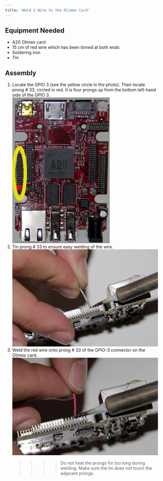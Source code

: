 ```yaml
---
title: 'Weld 1 Wire to the Olimex Card'
---
```


## Equipment Needed

* A20 Olimex card
* 15 cm of red wire which has been tinned at both ends
* Soldering iron
* Tin

## Assembly

1. Locate the GPIO 3 \(see the yellow circle in the photo\). 
   Then locate prong \# 33, circled in red. It is four prongs up from the bottom left-hand side of the GPIO 3.    
    ![](_MG_5245-1.JPG)  
2. Tin prong \# 33 to ensure easy welding of the wire.    
    ![](_MG_5329.JPG)  
3. Weld the red wire onto prong \# 33 of the GPIO-3 connector on the Olimex card.     
    ![](_MG_5331.JPG)  
   >>>> Do not heat the prongs for too long during welding. Make sure the tin does not touch the adjacent prongs.



